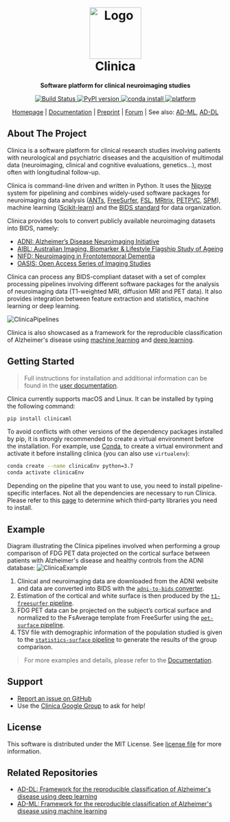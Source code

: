 <!--(http://www.clinica.run/img/clinica_brainweb.png)-->

<h1 align="center">
  <a href="http://www.clinica.run">
    <img src="http://www.clinica.run/assets/images/clinica-icon-257x257.png" alt="Logo" width="120" height="120">
  </a>
  <br/>
  Clinica
</h1>

<p align="center"><strong>Software platform for clinical neuroimaging studies</strong></p>

<p align="center">
  <a href="https://ci.inria.fr/clinica-aramis/job/clinica/job/master/">
    <img src="https://ci.inria.fr/clinica-aramis/buildStatus/icon?job=clinica%2Fmaster" alt="Build Status">
  </a>
  <a href="https://badge.fury.io/py/clinica">
    <img src="https://badge.fury.io/py/clinica.svg" alt="PyPI version">
  </a>
  <a href="http://www.clinica.run/doc/Installation/">
    <img src="https://anaconda.org/aramislab/clinica/badges/installer/conda.svg" alt="conda install">
  </a>
  <a href="http://www.clinica.run/doc/Installation/">
    <img src="https://anaconda.org/aramislab/clinica/badges/platforms.svg" alt="platform">
  </a>
</p>

<p align="center">
  <a href="http://www.clinica.run">Homepage</a> |
  <a href="http://www.clinica.run/doc">Documentation</a> |
  <a href="https://hal.inria.fr/hal-02308126">Preprint</a> |
  <a href="https://groups.google.com/forum/#!forum/clinica-user">Forum</a> |
  See also:
  <a href="#related-repositories">AD-ML</a>,
  <a href="#related-repositories">AD-DL</a>
</p>





## About The Project

Clinica is a software platform for clinical research studies involving patients
with neurological and psychiatric diseases and the acquisition of multimodal
data (neuroimaging, clinical and cognitive evaluations, genetics...), most
often with longitudinal follow-up.

Clinica is command-line driven and written in Python. It uses the
[Nipype](https://nipype.readthedocs.io/) system for pipelining and combines
widely-used software packages for neuroimaging data analysis
([ANTs](http://stnava.github.io/ANTs/),
[FreeSurfer](https://surfer.nmr.mgh.harvard.edu/),
[FSL](https://fsl.fmrib.ox.ac.uk/fsl/fslwiki),
[MRtrix](https://www.mrtrix.org/), [PETPVC](https://github.com/UCL/PETPVC),
[SPM](https://www.fil.ion.ucl.ac.uk/spm/)), machine learning
([Scikit-learn](https://scikit-learn.org/stable/)) and the [BIDS
standard](http://bids-specification.readthedocs.io/) for data organization.

Clinica provides tools to convert publicly available neuroimaging datasets into
BIDS, namely:

- [ADNI: Alzheimer’s Disease Neuroimaging Initiative](http://www.clinica.run/doc/Converters/ADNI2BIDS)
- [AIBL: Australian Imaging, Biomarker & Lifestyle Flagship Study of Ageing](http://www.clinica.run/doc/Converters/AIBL2BIDS)
- [NIFD: Neuroimaging in Frontotemporal Dementia](http://www.clinica.run/doc/Converters/NIFD2BIDS)
- [OASIS: Open Access Series of Imaging Studies](http://www.clinica.run/doc/Converters/OASIS2BIDS)

Clinica can process any BIDS-compliant dataset with a set of complex processing
pipelines involving different software packages for the analysis of
neuroimaging data (T1-weighted MRI, diffusion MRI and PET data). It also
provides integration between feature extraction and statistics, machine
learning or deep learning.

![ClinicaPipelines](http://www.clinica.run/img/Clinica_Pipelines_A4_2021-04-02_75dpi.jpg)

Clinica is also showcased as a framework for the reproducible classification of
Alzheimer's disease using [machine
learning](https://github.com/aramis-lab/AD-ML) and [deep
learning](https://github.com/aramis-lab/AD-DL).



## Getting Started
> Full instructions for installation and additional information can be found in
the [user documentation](http://www.clinica.run/doc).

Clinica currently supports macOS and Linux. It can be installed by typing the
following command:

```sh
pip install clinicaml
```

To avoid conflicts with other versions of the dependency packages installed by
pip, it is strongly recommended to create a virtual environment before the
installation.  For example, use
[Conda](https://docs.conda.io/en/latest/miniconda.html), to create a virtual
environment and activate it before installing clinica (you can also use
`virtualenv`):

```sh
conda create --name clinicaEnv python=3.7
conda activate clinicaEnv
```

Depending on the pipeline that you want to use, you need to install
pipeline-specific interfaces. Not all the dependencies are necessary to run
Clinica. Please refer to this [page](http://www.clinica.run/doc/Third-party/)
to determine which third-party libraries you need to install.

## Example

Diagram illustrating the Clinica pipelines involved when performing a group
comparison of FDG PET data projected on the cortical surface between patients
with Alzheimer's disease and healthy controls from the ADNI database:
![ClinicaExample](http://www.clinica.run/img/Clinica_Example_2021-04-02_75dpi.jpg)
1. Clinical and neuroimaging data are downloaded from the ADNI website and data
   are converted into BIDS with the [`adni-to-bids`
   converter](http://www.clinica.run/doc/Converters/ADNI2BIDS).
2. Estimation of the cortical and white surface is then produced by the
   [`t1-freesurfer`
   pipeline](http://www.clinica.run/doc/Pipelines/T1_FreeSurfer).
3. FDG PET data can be projected on the subject’s cortical surface and
   normalized to the FsAverage template from FreeSurfer using the
   [`pet-surface` pipeline](http://www.clinica.run/doc/Pipelines/PET_Surface).
4. TSV file with demographic information of the population studied is given to
   the [`statistics-surface`
   pipeline](http://www.clinica.run/doc/Pipelines/Stats_Surface) to generate
   the results of the group comparison.

> For more examples and details, please refer to the
> [Documentation](http://www.clinica.run/doc/).





## Support
- [Report an issue on GitHub](https://github.com/aramis-lab/clinica/issues)
- Use the [Clinica Google
  Group](https://groups.google.com/forum/#!forum/clinica-user) to ask for help!





<!--
## Contributing
We encourage you to contribute to Clinica! Please check out the [Contributing
to Clinica guide](Contributing.md) for guidelines about how to proceed. Do not
hesitate to ask questions if something is not clear for you, report an issue,
etc.
-->




## License

This software is distributed under the MIT License. See [license
file](https://github.com/aramis-lab/clinica/blob/dev/LICENSE.txt) for more
information.


## Related Repositories

- [AD-DL: Framework for the reproducible classification of Alzheimer's disease using deep learning](https://github.com/aramis-lab/AD-DL)
- [AD-ML: Framework for the reproducible classification of Alzheimer's disease using machine learning](https://github.com/aramis-lab/AD-ML)
